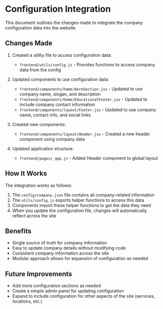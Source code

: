 # Configuration Integration

This document outlines the changes made to integrate the company configuration data into the website.

## Changes Made

1. Created a utility file to access configuration data:
   - `frontend/utils/config.js` - Provides functions to access company data from the config

2. Updated components to use configuration data:
   - `frontend/components/home/HeroSection.jsx` - Updated to use company name, slogan, and description
   - `frontend/components/home/EducationalFooter.jsx` - Updated to include company contact information
   - `frontend/components/layout/Footer.jsx` - Updated to use company name, contact info, and social links

3. Created new components:
   - `frontend/components/layout/Header.jsx` - Created a new header component using company data

4. Updated application structure:
   - `frontend/pages/_app.js` - Added Header component to global layout

## How It Works

The integration works as follows:

1. The `config/company.json` file contains all company-related information
2. The `utils/config.js` exports helper functions to access this data
3. Components import these helper functions to get the data they need
4. When you update the configuration file, changes will automatically reflect across the site

## Benefits

- Single source of truth for company information
- Easy to update company details without modifying code
- Consistent company information across the site
- Modular approach allows for expansion of configuration as needed

## Future Improvements

- Add more configuration sections as needed
- Create a simple admin panel for updating configuration
- Expand to include configuration for other aspects of the site (services, locations, etc.)
